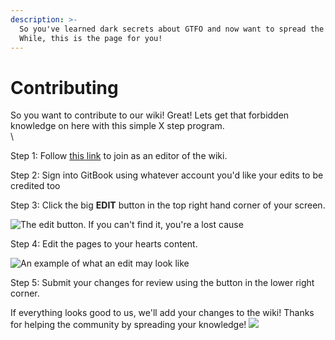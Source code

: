 ```yaml
---
description: >-
  So you've learned dark secrets about GTFO and now want to spread the madness?
  While, this is the page for you!
---
```


# Contributing

So you want to contribute to our wiki! Great! Lets get that forbidden knowledge on here with this simple X step program.\
\


Step 1: Follow [this link](https://app.gitbook.com/invite/-MUvE8lz5uuUCTWJTtdN/P9p1XcTTg9p9Ic2b6lVW) to join as an editor of the wiki.

Step 2: Sign into GitBook using whatever account you'd like your edits to be credited too

Step 3: Click the big **EDIT** button in the top right hand corner of your screen.&#x20;

![The edit button. If you can't find it, you're a lost cause](../.gitbook/assets/gtfo\_wiki\_edit\_example.png)

Step 4: Edit the pages to your hearts content.

![An example of what an edit may look like](../.gitbook/assets/gtfo\_wiki\_change\_example.png)

Step 5: Submit your changes for review using the button in the lower right corner.



If everything looks good to us, we'll add your changes to the wiki! Thanks for helping the community by spreading your knowledge! ![](../.gitbook/assets/dauna\_sus\_.png)

